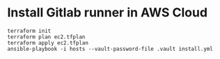 # Install Gitlab runner in AWS Cloud

```
terraform init
terraform plan ec2.tfplan
terraform apply ec2.tfplan
ansible-playbook -i hosts --vault-password-file .vault install.yml
```
